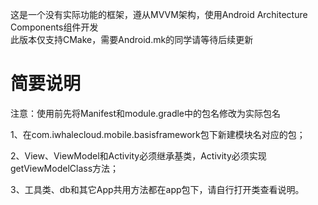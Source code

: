 这是一个没有实际功能的框架，遵从MVVM架构，使用Android Architecture Components组件开发<br>
此版本仅支持CMake，需要Android.mk的同学请等待后续更新

# 简要说明

注意：使用前先将Manifest和module.gradle中的包名修改为实际包名

1、在com.iwhalecloud.mobile.basisframework包下新建模块名对应的包；

2、View、ViewModel和Activity必须继承基类，Activity必须实现getViewModelClass方法；

3、工具类、db和其它App共用方法都在app包下，请自行打开类查看说明。